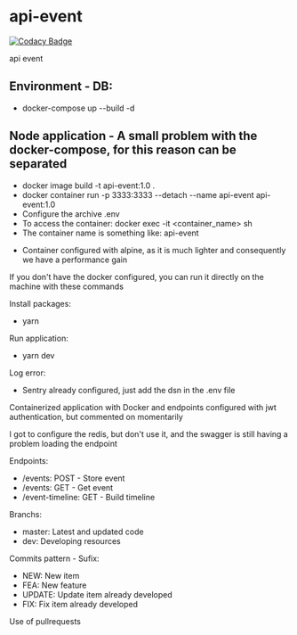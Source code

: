
# api-event

  

[![Codacy Badge](https://api.codacy.com/project/badge/Grade/1c0238ecdf164ed3a15dbcff419412b2)](https://app.codacy.com/manual/danielrodriguesdrs331/api-event?utm_source=github.com&utm_medium=referral&utm_content=eusouodaniel/api-event&utm_campaign=Badge_Grade_Dashboard)

  

api event

  

## Environment - DB:

- docker-compose up --build -d

## Node application - A small problem with the docker-compose, for this reason can be separated

- docker image build -t api-event:1.0 .
- docker container run -p 3333:3333 --detach --name api-event api-event:1.0
- Configure the archive .env
- To access the container: docker exec -it <container_name> sh
- The container name is something like: api-event
  
* Container configured with alpine, as it is much lighter and consequently we have a performance gain

If you don't have the docker configured, you can run it directly on the machine with these commands

  

Install packages:

- yarn

  

Run application:

- yarn dev

  

Log error:

- Sentry already configured, just add the dsn in the .env file

  
  

Containerized application with Docker and endpoints configured with jwt authentication, but commented on momentarily


I got to configure the redis, but don't use it, and the swagger is still having a problem loading the endpoint

Endpoints:
- /events: POST - Store event
- /events: GET - Get event
- /event-timeline: GET - Build timeline

Branchs:
- master: Latest and updated code
- dev: Developing resources

Commits pattern - Sufix: 
- NEW: New item
- FEA: New feature
- UPDATE: Update item already developed
- FIX: Fix item already developed

Use of pullrequests